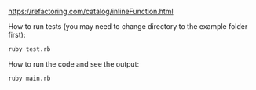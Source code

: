 https://refactoring.com/catalog/inlineFunction.html

How to run tests (you may need to change directory to the example folder first):
```bash
ruby test.rb
```

How to run the code and see the output:
```bash
ruby main.rb
```
